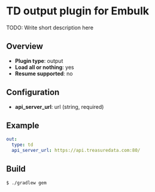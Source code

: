 # TD output plugin for Embulk

TODO: Write short description here

## Overview

* **Plugin type**: output
* **Load all or nothing**: yes
* **Resume supported**: no

## Configuration

- **api_server_url**: url (string, required)

## Example

```yaml
out:
  type: td
  api_server_url: https://api.treasuredata.com:80/
```

## Build

```
$ ./gradlew gem
```
